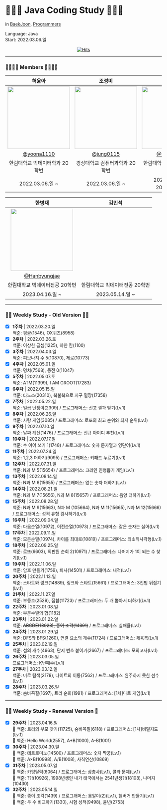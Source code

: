 # 👩🏻‍💻 Java Coding Study 👨🏻‍💻
in [BaekJoon](https://www.acmicpc.net/), [Programmers](https://school.programmers.co.kr/learn/challenges?)  
  
Language: Java  
Start: 2022.03.06.일
<div align="center">

  [![Hits](https://hits.seeyoufarm.com/api/count/incr/badge.svg?url=https%3A%2F%2Fgithub.com%2Fjung0115%2Fheo-goo-joe-0306&count_bg=%233D95C8&title_bg=%234E4D7C&icon=java.svg&icon_color=%23DCDCDC&title=hits&edge_flat=false)](https://hits.seeyoufarm.com)
</div>

---

### 👨‍👩‍👧‍👦 Members 👨‍👩‍👧‍👦
| 허윤아 | 조정미 | 구선화 |
| :---: | :---: | :---: |
| <img width="200px" src="https://avatars.githubusercontent.com/u/101046600?v=4" /> | <img width="200px" src="https://avatars.githubusercontent.com/u/76805879?v=4" /> | <img width="200px" src="https://avatars.githubusercontent.com/u/102344608?v=4" />
| [@yoona1110](https://github.com/yoona1110)  |  [@jung0115](https://github.com/jung0115)  |  [@Gu-sunhwa](https://github.com/Gu-sunhwa)  |
| 한림대학교 빅데이터학과 20학번 | 경상대학교 컴퓨터과학과 20학번 | 한림대학교 반도체전공 20학번 |
| 2022.03.06.일 ~ | 2022.03.06.일 ~ | 2022.05.01.일 ~ 2022.07.31.일 |

| 한병재 | 김민석 |
| :---: | :---: |
| <img width="200px" src="https://avatars.githubusercontent.com/u/125646787?v=4" /> | |
|  [@Hanbyungjae](https://github.com/Hanbyungjae)  | |
| 한림대학교 빅데이터전공 20학번 | 한림대학교 빅데이터전공 20학번 |
| 2023.04.16.일 ~ | 2023.05.14.일 ~ |

---
  
### 👵🏻 Weekly Study - Old Version 👴🏻

- [x] **1주차** | 2022.03.20.일  
백준: 평균(1546), OX퀴즈(8958)  
- [x] **2주차** | 2022.03.26.토  
백준: 이상한 곱셈(1225), 하얀 칸(1100)  
- [x] **3주차** | 2022.04.03.일  
백준: 피보나치 수 5(10870), 제로(10773)  
- [x] **4주차** | 2022.05.01.일  
백준: 덩치(7568), 동전 0(11047)  
- [x] **5주차** | 2022.05.07.토  
백준: ATM(11399), I AM GROOT(17283)  
- [x] **6주차** | 2022.05.15.일  
백준: 타노스(20310), 복불복으로 지구 멸망(17358)  
- [x] **7주차** | 2022.05.22.일  
백준: 일곱 난쟁이(2309) / 프로그래머스: 신고 결과 받기(Lv.1)  
- [x] **8주차** | 2022.06.26.일  
백준: 사탕 게임(3085) / 프로그래머스: 로또의 최고 순위와 최저 순위(Lv.1)  
- [x] **9주차** | 2022.07.10.일  
백준: 날짜 계산(1476) / 프로그래머스: 신규 아이디 추천(Lv.1)  
- [x] **10주차** | 2022.07.17.일  
백준: 수 이어 쓰기 1(1748) / 프로그래머스: 숫자 문자열과 영단어(Lv.1)  
- [x] **11주차** | 2022.07.24.일  
백준: 1,2,3 더하기(9095) / 프로그래머스: 키패드 누르기(Lv.1)  
- [x] **12주차** | 2022.07.31.일  
백준: N과 M 5(15654) / 프로그래머스: 크레인 인형뽑기 게임(Lv.1)  
- [x] **13주차** | 2022.08.14.일  
백준: N과 M 6(15655) / 프로그래머스: 없는 숫자 더하기(Lv.1)  
- [x] **14주차** | 2022.08.21.일  
백준: N과 M 7(15656), N과 M 8(15657) / 프로그래머스: 음양 더하기(Lv.1)  
- [x] **15주차** | 2022.08.28.일  
백준: N과 M 9(15663), N과 M (105664), N과 M 11(15665), N과 M 12(15666) / 프로그래머스: 성격 유형 검사하기(Lv.1)  
- [x] **16주차** | 2022.09.04.일  
백준: 다음순열(10972), 이전순열(10973) / 프로그래머스: 같은 숫자는 싫어(Lv.1)  
- [x] **17주차** | 2022.09.11.일  
백준: 모든순열(10974), 차이를 최대로(10819) / 프로그래머스: 최소직사각형(Lv.1)  
- [x] **18주차** | 2022.09.25.일  
백준: 로또(6603), 외판원 순회 2(10971) / 프로그래머스: 나머지가 1이 되는 수 찾기(Lv.1)  
- [x] **19주차** | 2022.11.06.일  
백준: 암호 만들기(1759), 퇴사(14501) / 프로그래머스: 내적(Lv.1)  
- [x] **20주차** | 2022.11.13.일  
백준: 스타트와 링크(14889), 링크와 스타트(15661) / 프로그래머스: 3진법 뒤집기(Lv.1)  
- [x] **21주차** | 2022.11.27.일  
백준: 부등호(2529), 집합(11723) / 프로그래머스: 두 개 뽑아서 더하기(Lv.1)  
- [x] **22주차** | 2023.01.08.일  
백준: 부분수열의 합(1182)  
- [x] **23주차** | 2023.01.22.일  
백준: ~~ABCDE(13023), 종이 조각(14391)~~ / 프로그래머스: 실패율(Lv.1)  
- [x] **24주차** | 2023.01.29.일  
백준: DFS와 BFS(1260), 연결 요소의 개수(11724) / 프로그래머스: 체육복(Lv.1)  
- [x] **25주차** | 2023.02.19.일  
백준: 섬의 개수(4963), 단지 번호 붙이기(2667) / 프로그래머스: 모의고사(Lv.1)  
- [x] **26주차** | 2023.03.05.일  
프로그래머스: K번째수(Lv.1)  
- [x] **27주차** | 2023.03.12.일  
백준: 미로 탐색(2178), 나이트의 이동(7562) / 프로그래머스: 완주하지 못한 선수(Lv.1)  
- [x] **28주차** | 2023.03.26.일  
백준: 숨바꼭질(1697), 트리 순회(1991) / 프로그래머스: [1차]다트 게임(Lv.1)

---

### 👶🏻 Weekly Study - Renewal Version 🍼

- [x] **29주차** | 2023.04.16.일  
🍗 백준: 트리의 부모 찾기(11725), 숨바꼭질(6118) / 프로그래머스: [1차]비밀지도(Lv.1)  
🐤 백준: Hello World(2557), A+B(1000), A-B(1001)  
- [x] **30주차** | 2023.04.30.일  
🍗 백준: 테트로미노(14500) / 프로그래머스: 숫자 짝꿍(Lv.1)  
🐤 백준: A×B(10998), A/B(1008), 사칙연산(10869)  
- [x] **31주차** | 2023.05.07.일  
🍗 백준: 카잉달력(6064) / 프로그래머스: 삼총사(Lv.1), 콜라 문제(Lv.1)  
🐤 백준: ??!(10926), 1998년생인 내가 태국에서는 2541년생?!(18108), 나머지(10430)  
- [x] **32주차** | 2023.05.14.일  
🍗 백준: 종이 조각(1439) / 프로그래머스: 옹알이(2)(Lv.1), 햄버거 만들기(Lv.1)  
🐤 백준: 두 수 비교하기(1330), 시험 성적(9498), 윤년(2753)  
